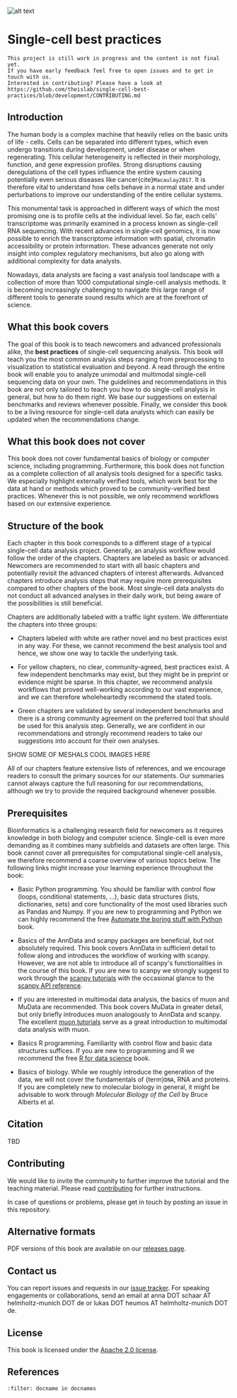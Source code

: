 ![alt text](_static/images/title.png "Title")

<div style="page-break-after: always;"></div>

# Single-cell best practices

```{warning}
This project is still work in progress and the content is not final yet.
If you have early feedback feel free to open issues and to get in touch with us.
Interested in contributing? Please have a look at https://github.com/theislab/single-cell-best-practices/blob/development/CONTRIBUTING.md
```

## Introduction

The human body is a complex machine that heavily relies on the basic units of life - cells. Cells can be separated into different types, which even undergo transitions during development, under disease or when regenerating. This cellular heterogeneity is reflected in their morphology, function, and gene expression profiles. Strong disruptions causing deregulations of the cell types influence the entire system causing potentially even serious diseases like cancer{cite}`Macaulay2017`. It is therefore vital to understand how cells behave in a normal state and under perturbations to improve our understanding of the entire cellular systems.

This monumental task is approached in different ways of which the most promising one is to profile cells at the individual level. So far, each cells' transcriptome was primarily examined in a process known as single-cell RNA sequencing. With recent advances in single-cell genomics, it is now possible to enrich the transcriptome information with spatial, chromatin accessibility or protein information. These advances generate not only insight into complex regulatory mechanisms, but also go along with additional complexity for data analysts.

Nowadays, data analysts are facing a vast analysis tool landscape with a collection of more than 1000 computational single-cell analysis methods. It is becoming increasingly challenging to navigate this large range of different tools to generate sound results which are at the forefront of science.

## What this book covers

The goal of this book is to teach newcomers and advanced professionals alike, the **best practices** of single-cell sequencing analysis.
This book will teach you the most common analysis steps ranging from preprocessing to visualization to statistical evaluation and beyond. A read through the entire book will enable you to analyze unimodal and multimodal single-cell sequencing data on your own. The guidelines and recommendations in this book are not only tailored to teach you how to do single-cell analysis in general, but how to do them right. We base our suggestions on external benchmarks and reviews whenever possible. Finally, we consider this book to be a living resource for single-cell data analysts which can easily be updated when the recommendations change.

## What this book does not cover

This book does not cover fundamental basics of biology or computer science, including programming. Furthermore, this book does not function as a complete collection of all analysis tools designed for a specific tasks. We especially highlight externally verified tools, which work best for the data at hand or methods which proved to be community-verified best practices. Whenever this is not possible, we only recommend workflows based on our extensive experience.

## Structure of the book

Each chapter in this book corresponds to a different stage of a typical single-cell data analysis project. Generally, an analysis workflow would follow the order of the chapters. Chapters are labeled as basic or advanced. Newcomers are recommended to start with all basic chapters and potentially revisit the advanced chapters of interest afterwards. Advanced chapters introduce analysis steps that may require more prerequisites compared to other chapters of the book. Most single-cell data analysts do not conduct all advanced analyses in their daily work, but being aware of the possibilities is still beneficial.

Chapters are additionally labeled with a traffic light system. We differentiate the chapters into three groups:

- Chapters labeled with white are rather novel and no best practices exist in any way. For these, we cannot recommend the best analysis tool and hence, we show one way to tackle the underlying task.

- For yellow chapters, no clear, community-agreed, best practices exist. A few independent benchmarks may exist, but they might be in preprint or evidence might be sparse. In this chapter, we recommend analysis workflows that proved well-working according to our vast experience, and we can therefore wholeheartedly recommend the stated tools.

- Green chapters are validated by several independent benchmarks and there is a strong community agreement on the preferred tool that should be used for this analysis step. Generally, we are confident in our recommendations and strongly recommend readers to take our suggestions into account for their own analyses.

SHOW SOME OF MESHALS COOL IMAGES HERE

All of our chapters feature extensive lists of references, and we encourage readers to consult the primary sources for our statements. Our summaries cannot always capture the full reasoning for our recommendations, although we try to provide the required background whenever possible.

## Prerequisites

Bioinformatics is a challenging research field for newcomers as it requires knowledge in both biology and computer science. Single-cell is even more demanding as it combines many subfields and datasets are often large. This book cannot cover all prerequisites for computational single-cell analysis, we therefore recommend a coarse overview of various topics below. The following links might increase your learning experience throughout the book:

- Basic Python programming. You should be familiar with control flow (loops, conditional statements, ...), basic data structures (lists, dictionaries, sets) and core functionality of the most used libraries such as Pandas and Numpy. If you are new to programming and Python we can highly recommend the free [Automate the boring stuff with Python](https://automatetheboringstuff.com/) book.

- Basics of the AnnData and scanpy packages are beneficial, but not absolutely required. This book covers AnnData in sufficient detail to follow along and introduces the workflow of working with scanpy. However, we are not able to introduce all of scanpy's functionalities in the course of this book. If you are new to scanpy we strongly suggest to work through the [scanpy tutorials](https://scanpy.readthedocs.io/en/stable/tutorials.html) with the occasional glance to the [scanpy API reference](https://scanpy.readthedocs.io/en/stable/api.html).

- If you are interested in multimodal data analysis, the basics of muon and MuData are recommended. This book covers MuData in greater detail, but only briefly introduces muon analogously to AnnData and scanpy. The excellent [muon tutorials](https://muon-tutorials.readthedocs.io/en/latest/) serve as a great introduction to multimodal data analysis with muon.

- Basics R programming. Familiarity with control flow and basic data structures suffices. If you are new to programming and R we recommend the free [R for data science](https://r4ds.had.co.nz/) book.

- Basics of biology. While we roughly introduce the generation of the data, we will not cover the fundamentals of {term}`DNA`, RNA and proteins. If you are completely new to molecular biology in general, it might be advisable to work through _Molecular Biology of the Cell_ by Bruce Alberts et al.

## Citation

TBD

## Contributing

We would like to invite the community to further improve the tutorial and the teaching material.
Please read [contributing](https://github.com/theislab/cell-best-practices/blob/development/CONTRIBUTING.md) for further instructions.

In case of questions or problems, please get in touch by posting an issue in this repository.

## Alternative formats

PDF versions of this book are available on our [releases page](https://github.com/theislab/cell-best-practices/releases).

## Contact us

You can report issues and requests in our [issue tracker](https://github.com/theislab/single-cell-best-practices/issues). For speaking engagements or collaborations, send an email at anna DOT schaar AT helmholtz-munich DOT de or lukas DOT heumos AT helmholtz-munich DOT de.

## License

This book is licensed under the [Apache 2.0 license](https://github.com/theislab/single-cell-best-practices/blob/development/LICENSE).

## References

```{bibliography}
:filter: docname in docnames
```
